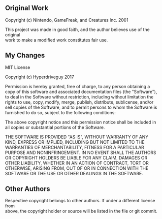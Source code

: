 ## Original Work

Copyright (c) Nintendo, GameFreak, and Creatures Inc. 2001

This project was made in good faith, and the author believes use of the original  
work to make a modified work constitutes fair use.

## My Changes

MIT License

Copyright (c) Hyperdriveguy 2017

Permission is hereby granted, free of charge, to any person obtaining a copy
of this software and associated documentation files (the "Software"), to deal
in the Software without restriction, including without limitation the rights
to use, copy, modify, merge, publish, distribute, sublicense, and/or sell
copies of the Software, and to permit persons to whom the Software is
furnished to do so, subject to the following conditions:

The above copyright notice and this permission notice shall be included in all
copies or substantial portions of the Software.

THE SOFTWARE IS PROVIDED "AS IS", WITHOUT WARRANTY OF ANY KIND, EXPRESS OR
IMPLIED, INCLUDING BUT NOT LIMITED TO THE WARRANTIES OF MERCHANTABILITY,
FITNESS FOR A PARTICULAR PURPOSE AND NONINFRINGEMENT. IN NO EVENT SHALL THE
AUTHORS OR COPYRIGHT HOLDERS BE LIABLE FOR ANY CLAIM, DAMAGES OR OTHER
LIABILITY, WHETHER IN AN ACTION OF CONTRACT, TORT OR OTHERWISE, ARISING FROM,
OUT OF OR IN CONNECTION WITH THE SOFTWARE OR THE USE OR OTHER DEALINGS IN THE
SOFTWARE.

## Other Authors

Respective copyright belongs to other authors. If under a different license from  
above, the copyright holder or source will be listed in the file or git commit.
